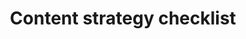---
title: "Content strategy checklist"
description: A checklist of seven steps to create a solid content marketing strategy. 
category:
- Content strategy
link: 'https://contentstrategychecklist.com'
site: Content Strategy Checklist
type: Resource
---